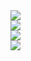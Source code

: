 <!DOCTYPE html>  
<html>  
<head>  
<meta charset="utf-8">  
</head>  

<body>
<img style="display: block;" src="https://main.qcloudimg.com/raw/85d18a54161d643447d55a999460b348.png" data-nonescope="true">
<img style="display: block;cursor: pointer;" src="https://main.qcloudimg.com/raw/d98c49798f516e75d5be30339b804aec.png" data-nonescope="true">
<img  style="display: block;cursor: pointer;" src="https://main.qcloudimg.com/raw/0d63612cf73961d6a676ebb73ab6cff6.png" data-nonescope="true">
<img  style="display: block;cursor: pointer;" src="https://main.qcloudimg.com/raw/85a0f6ab606e84cc0db247c94d1c84b9.png" data-nonescope="true">
</html> 
